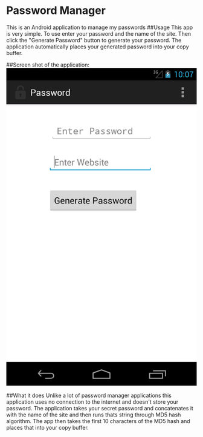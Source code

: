 Password Manager
==================

This is an Android application to manage my passwords
##Usage
This app is very simple. To use enter your password and the name of the site.
Then click the "Generate Password" button to generate your password.
The application automatically places your generated password into your copy buffer.

##Screen shot of the application:
![Picking Colors is Chill](/ScreenShots/Password.png "App Screenshot")

##What it does
Unlike a lot of password manager applications this application uses no connection to the internet
and doesn't store your password.
The application takes your secret password and concatenates it with the name of the site
and then runs thats string through MD5 hash algorithm.
The app then takes the first 10 characters of the MD5 hash and places that into your copy buffer.


